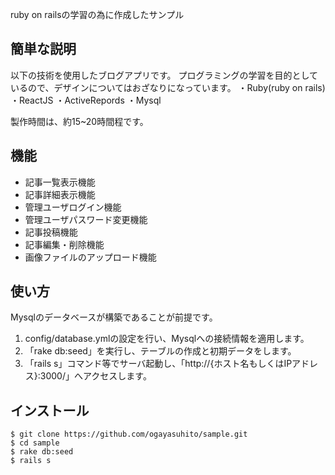 ruby on railsの学習の為に作成したサンプル
 
## 簡単な説明
 
以下の技術を使用したブログアプリです。
プログラミングの学習を目的としているので、デザインについてはおざなりになっています。
・Ruby(ruby on rails)
・ReactJS
・ActiveRepords
・Mysql

製作時間は、約15~20時間程です。

## 機能
 
- 記事一覧表示機能
- 記事詳細表示機能
- 管理ユーザログイン機能
- 管理ユーザパスワード変更機能
- 記事投稿機能
- 記事編集・削除機能
- 画像ファイルのアップロード機能
 
## 使い方
 
Mysqlのデータベースが構築であることが前提です。

1. config/database.ymlの設定を行い、Mysqlへの接続情報を適用します。
2. 「rake db:seed」を実行し、テーブルの作成と初期データをします。
3. 「rails s」コマンド等でサーバ起動し、「http://{ホスト名もしくはIPアドレス}:3000/」へアクセスします。
 
## インストール
 
```
$ git clone https://github.com/ogayasuhito/sample.git
$ cd sample
$ rake db:seed
$ rails s
```
